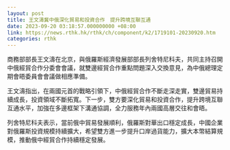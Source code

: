 ```yaml
---
layout: post
title: 王文濤冀中俄深化貿易和投資合作　提升跨境互聯互通
date: 2023-09-20 03:18:57.000000000 +08:00
link: https://news.rthk.hk/rthk/ch/component/k2/1719101-20230920.htm
categories: rthk
---
```


商務部部長王文濤在北京，與俄羅斯經濟發展部部長列舍特尼科夫，共同主持召開中俄經貿合作分委會會議，就雙邊經貿合作重點問題深入交換意見，為中俄總理定期會晤委員會會議做相應準備。

王文濤指出，在兩國元首的戰略引領下，中俄經貿合作不斷走深走實，雙邊貿易持續成長，投資領域不斷拓寬。下一步，雙方要深化貿易和投資合作，提升跨境互聯互通水平，加強在多邊框架下溝通協調，全力服務年內兩國高層交往和會晤。

列舍特尼科夫表示，當前俄中貿易發展順利，俄羅斯對華出口穩定成長，中國企業對俄羅斯投資規模持續擴大，希望雙方進一步提升口岸過貨能力，擴大本幣結算規模，推動俄中經貿合作持續穩定發展。
